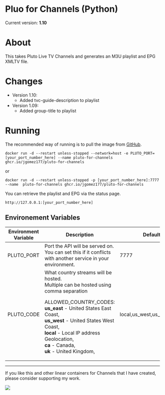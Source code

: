 # Pluo for Channels (Python)

Current version: **1.10**

# About
This takes Pluto Live TV Channels and generates an M3U playlist and EPG XMLTV file.

# Changes
 - Version 1.10: 
    - Added tvc-guide-description to playlist
 - Version 1.09: 
    - Added group-title to playlist

# Running
The recommended way of running is to pull the image from [GitHub](https://github.com/jgomez177/pluto-for-channels/pkgs/container/pluto-for-channels).

    docker run -d --restart unless-stopped --network=host -e PLUTO_PORT=[your_port_number_here] --name pluto-for-channels ghcr.io/jgomez177/pluto-for-channels
or

    docker run -d --restart unless-stopped -p [your_port_number_here]:7777 --name  pluto-for-channels ghcr.io/jgomez177/pluto-for-channels

You can retrieve the playlist and EPG via the status page.

    http://127.0.0.1:[your_port_number_here]

## Environement Variables
| Environment Variable | Description | Default |
|---|---|---|
| PLUTO_PORT | Port the API will be served on. You can set this if it conflicts with another service in your environment. | 7777 |
| PLUTO_CODE | What country streams will be hosted. <br>Multiple can be hosted using comma separation<p><p>ALLOWED_COUNTRY_CODES:<br>**us_east** - United States East Coast,<br>**us_west** - United States West Coast,<br>**local** - Local IP address Geolocation,<br>**ca** - Canada,<br>**uk** - United Kingdom,  | local,us_west,us_east,ca,uk |


***

If you like this and other linear containers for Channels that I have created, please consider supporting my work.

[![](https://pics.paypal.com/00/s/MDY0MzZhODAtNGI0MC00ZmU5LWI3ODYtZTY5YTcxOTNlMjRm/file.PNG)](https://www.paypal.com/donate/?hosted_button_id=BBUTPEU8DUZ6J)
